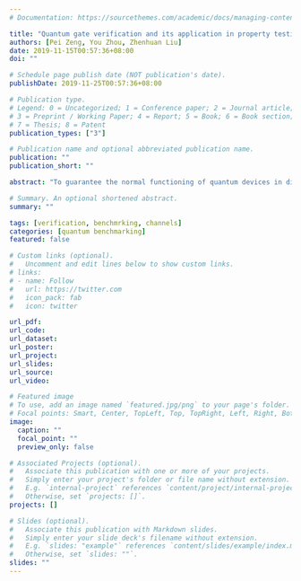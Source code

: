 ```yaml
---
# Documentation: https://sourcethemes.com/academic/docs/managing-content/

title: "Quantum gate verification and its application in property testing"
authors: [Pei Zeng, You Zhou, Zhenhuan Liu]
date: 2019-11-15T00:57:36+08:00
doi: ""

# Schedule page publish date (NOT publication's date).
publishDate: 2019-11-25T00:57:36+08:00

# Publication type.
# Legend: 0 = Uncategorized; 1 = Conference paper; 2 = Journal article;
# 3 = Preprint / Working Paper; 4 = Report; 5 = Book; 6 = Book section;
# 7 = Thesis; 8 = Patent
publication_types: ["3"]

# Publication name and optional abbreviated publication name.
publication: ""
publication_short: ""

abstract: "To guarantee the normal functioning of quantum devices in different scenarios, appropriate benchmarking tool kits are quite significant. Inspired by the recent progress on quantum state verification, here we establish a general framework of verifying a target unitary gate. In both the non-adversarial and adversarial scenarios, we provide efficient methods to evaluate the performance of verification strategies for any qudit unitary gate. Furthermore, we figure out the optimal strategy and its realization with local operations. Specifically, for the commonly-used quantum gates like single qubit and qudit gates, multi-qubit Clifford gates, and multi-qubit Controlled-Z(X) gates, we provide efficient verification protocols. Besides, we discuss the application of gate verification for the detection of entanglement-preserving property of quantum channels and further quantify the robustness measure of them. We believe that the gate verification is a promising way to benchmark a large-scale quantum circuit as well as to test its property. "

# Summary. An optional shortened abstract.
summary: ""

tags: [verification, benchmrking, channels]
categories: [quantum benchmarking]
featured: false

# Custom links (optional).
#   Uncomment and edit lines below to show custom links.
# links:
# - name: Follow
#   url: https://twitter.com
#   icon_pack: fab
#   icon: twitter

url_pdf:
url_code:
url_dataset:
url_poster:
url_project:
url_slides:
url_source:
url_video:

# Featured image
# To use, add an image named `featured.jpg/png` to your page's folder. 
# Focal points: Smart, Center, TopLeft, Top, TopRight, Left, Right, BottomLeft, Bottom, BottomRight.
image:
  caption: ""
  focal_point: ""
  preview_only: false

# Associated Projects (optional).
#   Associate this publication with one or more of your projects.
#   Simply enter your project's folder or file name without extension.
#   E.g. `internal-project` references `content/project/internal-project/index.md`.
#   Otherwise, set `projects: []`.
projects: []

# Slides (optional).
#   Associate this publication with Markdown slides.
#   Simply enter your slide deck's filename without extension.
#   E.g. `slides: "example"` references `content/slides/example/index.md`.
#   Otherwise, set `slides: ""`.
slides: ""
---
```

